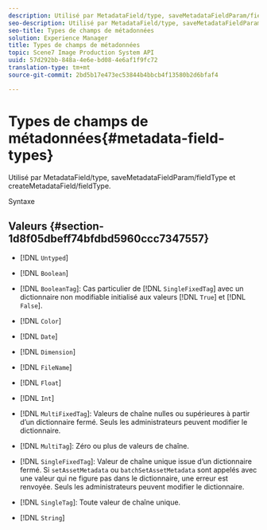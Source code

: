 ```yaml
---
description: Utilisé par MetadataField/type, saveMetadataFieldParam/fieldType et createMetadataField/fieldType.
seo-description: Utilisé par MetadataField/type, saveMetadataFieldParam/fieldType et createMetadataField/fieldType.
seo-title: Types de champs de métadonnées
solution: Experience Manager
title: Types de champs de métadonnées
topic: Scene7 Image Production System API
uuid: 57d292bb-848a-4e6e-bd08-4e6af1f9fc72
translation-type: tm+mt
source-git-commit: 2bd5b17e473ec53844b4bbcb4f13580b2d6bfaf4

---
```



# Types de champs de métadonnées{#metadata-field-types}

Utilisé par MetadataField/type, saveMetadataFieldParam/fieldType et createMetadataField/fieldType.

Syntaxe

## Valeurs {#section-1d8f05dbeff74bfdbd5960ccc7347557}

* [!DNL `Untyped`]
* [!DNL `Boolean`]
* [!DNL `BooleanTag`]: Cas particulier de [!DNL `SingleFixedTag`] avec un dictionnaire non modifiable initialisé aux valeurs [!DNL `True`] et [!DNL `False`].

* [!DNL `Color`]
* [!DNL `Date`]
* [!DNL `Dimension`]
* [!DNL `FileName`]
* [!DNL `Float`]
* [!DNL `Int`]
* [!DNL `MultiFixedTag`]: Valeurs de chaîne nulles ou supérieures à partir d’un dictionnaire fermé. Seuls les administrateurs peuvent modifier le dictionnaire.
* [!DNL `MultiTag`]: Zéro ou plus de valeurs de chaîne.
* [!DNL `SingleFixedTag`]: Valeur de chaîne unique issue d’un dictionnaire fermé. Si `setAssetMetadata` ou `batchSetAssetMetadata` sont appelés avec une valeur qui ne figure pas dans le dictionnaire, une erreur est renvoyée. Seuls les administrateurs peuvent modifier le dictionnaire.

* [!DNL `SingleTag`]: Toute valeur de chaîne unique.
* [!DNL `String`]

